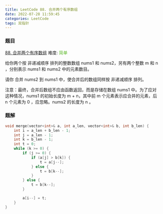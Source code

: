```yaml
---
title: LeetCode 88. 合并两个有序数组
date: 2022-07-28 11:59:45
categories: LeetCode
tags: 双指针
---
```


### 题目
[88. 合并两个有序数组](https://leetcode.cn/problems/merge-sorted-array/)
难度: <span style="color: rgba(90, 183, 38, 1);">简单</span>

给你两个按 非递减顺序 排列的整数数组 nums1 和 nums2，另有两个整数 m 和 n ，分别表示 nums1 和 nums2 中的元素数目。

请你 合并 nums2 到 nums1 中，使合并后的数组同样按 非递减顺序 排列。
<!-- more -->

注意：最终，合并后数组不应由函数返回，而是存储在数组 nums1 中。为了应对这种情况，nums1 的初始长度为 m + n，其中前 m 个元素表示应合并的元素，后 n 个元素为 0 ，应忽略。nums2 的长度为 n 。

### 题解
``` cpp
void merge(vector<int>& a, int a_len, vector<int>& b, int b_len) {
    int i = a_len + b_len - 1;
    int j = a_len - 1;
    int k = b_len - 1;
    int t = 0;
    while (k >= 0) {
        if (j >= 0) {
            if (a[j] > b[k]) {
                t = a[j--];
            } else {
                t = b[k--];
            }
        } else {
            t = b[k--];
        }

        a[i--] = t;
    }
}
```
